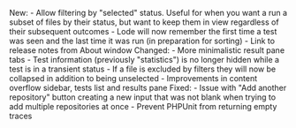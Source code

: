 New:
    - Allow filtering by "selected" status. Useful for when you want a run a subset of files by their status, but want to keep them in view regardless of their subsequent outcomes
    - Lode will now remember the first time a test was seen and the last time it was run (in preparation for sorting)
    - Link to release notes from About window
Changed:
    - More minimalistic result pane tabs
    - Test information (previously "statistics") is no longer hidden while a test is in a transient status
    - If a file is excluded by filters they will now be collapsed in addition to being unselected
    - Improvements in content overflow sidebar, tests list and results pane
Fixed:
    - Issue with "Add another repository" button creating a new input that was not blank when trying to add multiple repositories at once
    - Prevent PHPUnit from returning empty traces
